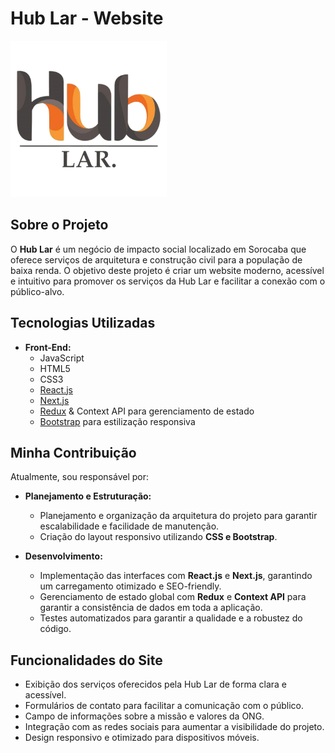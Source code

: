 # Hub Lar - Website

![Hub Lar](/assets/HubLar-Logo.png)

## Sobre o Projeto

O **Hub Lar** é um negócio de impacto social localizado em Sorocaba que oferece serviços de arquitetura e construção civil para a população de baixa renda. O objetivo deste projeto é criar um website moderno, acessível e intuitivo para promover os serviços da Hub Lar e facilitar a conexão com o público-alvo.

## Tecnologias Utilizadas

- **Front-End:**
  - JavaScript
  - HTML5
  - CSS3
  - [React.js](https://reactjs.org/)
  - [Next.js](https://nextjs.org/)
  - [Redux](https://redux.js.org/) & Context API para gerenciamento de estado
  - [Bootstrap](https://getbootstrap.com/) para estilização responsiva

## Minha Contribuição

Atualmente, sou responsável por:

- **Planejamento e Estruturação:**
  - Planejamento e organização da arquitetura do projeto para garantir escalabilidade e facilidade de manutenção.
  - Criação do layout responsivo utilizando **CSS e Bootstrap**.

- **Desenvolvimento:**
  - Implementação das interfaces com **React.js** e **Next.js**, garantindo um carregamento otimizado e SEO-friendly.
  - Gerenciamento de estado global com **Redux** e **Context API** para garantir a consistência de dados em toda a aplicação.
  - Testes automatizados para garantir a qualidade e a robustez do código.

## Funcionalidades do Site

- Exibição dos serviços oferecidos pela Hub Lar de forma clara e acessível.
- Formulários de contato para facilitar a comunicação com o público.
- Campo de informações sobre a missão e valores da ONG.
- Integração com as redes sociais para aumentar a visibilidade do projeto.
- Design responsivo e otimizado para dispositivos móveis.